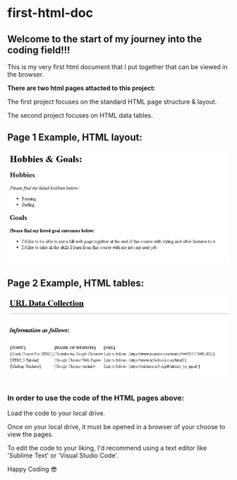 # first-html-doc

## Welcome to the start of my journey into the coding field!!!

This is my very first html document that I put together that can be viewed in the browser.

<b>There are two html pages attacted to this project:</b>

<p>The first project focuses on the standard HTML page structure & layout.</p>
<p>The second project focuses on HTML data tables.</p>

## Page 1 Example, HTML layout:
<img src="./images-of-page/htmlDoc.JPG" alt="View of html page layout">

## Page 2 Example, HTML tables:
<img src="./images-of-page/htmlTables.JPG" alt="View of html page on tables">

### In order to use the code of the HTML pages above:
<p>Load the code to your local drive.</p>
<p>Once on your local drive, it must be opened in a browser of your choose to view the pages.</p>
<p>To edit the code to your liking, I'd recommend using a text editor like 'Sublime Text' or 'Visual Studio Code'.</p>

<span>Happy Coding :sunglasses:</span>
